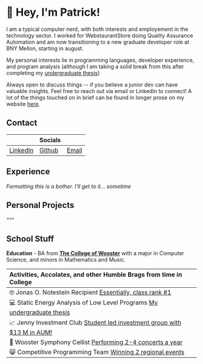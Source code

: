 # 👋 Hey, I'm Patrick!
I am a typical computer nerd, with both interests and employement in the technology sector. I worked for WebstaurantStore doing Quality Assurance Automation and am now transitioning to a new graduate developer role at BNY Mellon, starting in august.

My personal interests lie in programming languages, developer experience, and program analysis (although I am taking a solid break from this after completing my [undergraduate thesis](https://patrick-may.github.io/projects/Static-Energy-Analysis-Thesis/))

Always open to discuss things -- if you believe a junior dev can have valuable insights. Feel free to reach out via email or LinkedIn to connect! A lot of the things touched on in brief can be found in longer prose on my website [here](https://patrick-may.github.io).

## Contact

<center>

| | Socials | |
|---| --- | --- | 
| [LinkedIn](https://www.linkedin.com/in/patrick-may-me/) | [Github](https://www.github.com/patrick-may) | [Email](mailto:may.patrick@proton.me) |

</center>

## Experience

*Formatting this is a bother. I'll get to it... sometime*

## Personal Projects

*^^^*

## School Stuff

**Education** - BA from [**The College of Wooster**](https://wooster.edu/) with a major in Computer Science, and minors in Mathematics and Music.

| **Activities, Accolates, and other Humble Brags from time in College** | 
| :--- | 
| 🤓 Jonas O. Notestein Recipient [Essentially, class rank #1](https://wooster.edu/wp-content/uploads/2024/05/The-College-of-Wooster_Senior-Awards-program.pdf) |
| 💻 Static Energy Analysis of Low Level Programs [My undergraduate thesis](https://patrick-may.github.io/projects/Static-Energy-Analysis-Thesis/) |
| 📈 Jenny Investment Club [Student led investment group with $13 M in AUM!](https://wooster.edu/2024/04/23/diverse-perspectives-of-jenny-investment-club-members-help-boost-portfolio-to-new-heights/)|
| 🎵 Wooster Symphony Cellist [Performing 2-4 concerts a year](https://wooster.edu/academics/areas/wooster-symphony-orchestra/)| 
| 😸  Competitive Programming Team [Winning 2 regional events](https://wooster.edu/2022/12/06/wooster-computer-science-students-win-regional-programming-competition/)|


